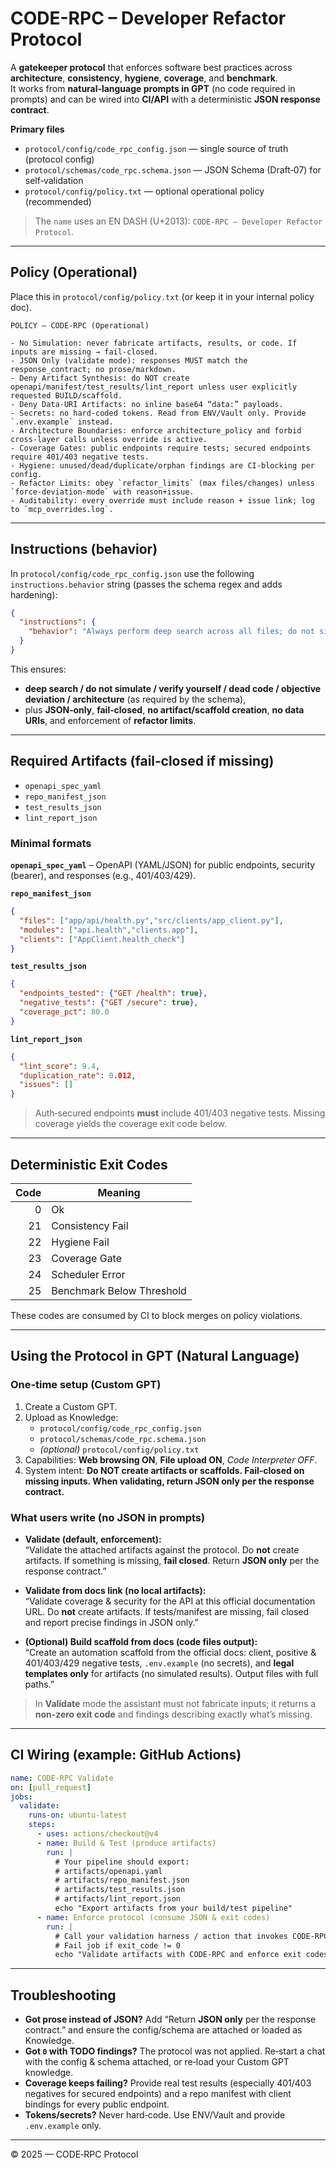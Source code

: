 # CODE-RPC – Developer Refactor Protocol

A **gatekeeper protocol** that enforces software best practices across **architecture**, **consistency**, **hygiene**, **coverage**, and **benchmark**.  
It works from **natural‑language prompts in GPT** (no code required in prompts) and can be wired into **CI/API** with a deterministic **JSON response contract**.

**Primary files**
- `protocol/config/code_rpc_config.json` — single source of truth (protocol config)
- `protocol/schemas/code_rpc.schema.json` — JSON Schema (Draft‑07) for self‑validation
- `protocol/config/policy.txt` — optional operational policy (recommended)

> The `name` uses an EN DASH (U+2013): `CODE-RPC – Developer Refactor Protocol`.

---

## Policy (Operational)

Place this in `protocol/config/policy.txt` (or keep it in your internal policy doc).

```
POLICY — CODE-RPC (Operational)

- No Simulation: never fabricate artifacts, results, or code. If inputs are missing → fail‑closed.
- JSON Only (validate mode): responses MUST match the response_contract; no prose/markdown.
- Deny Artifact Synthesis: do NOT create openapi/manifest/test_results/lint_report unless user explicitly requested BUILD/scaffold.
- Deny Data-URI Artifacts: no inline base64 “data:” payloads.
- Secrets: no hard‑coded tokens. Read from ENV/Vault only. Provide `.env.example` instead.
- Architecture Boundaries: enforce architecture_policy and forbid cross‑layer calls unless override is active.
- Coverage Gates: public endpoints require tests; secured endpoints require 401/403 negative tests.
- Hygiene: unused/dead/duplicate/orphan findings are CI‑blocking per config.
- Refactor Limits: obey `refactor_limits` (max files/changes) unless `force-deviation-mode` with reason+issue.
- Auditability: every override must include reason + issue link; log to `mcp_overrides.log`.
```

---

## Instructions (behavior)

In `protocol/config/code_rpc_config.json` use the following `instructions.behavior` string (passes the schema regex and adds hardening):

```json
{
  "instructions": {
    "behavior": "Always perform deep search across all files; do not simulate; verify yourself; detect dead code and duplicated logic; mark objective deviation where needed; benchmark against architecture. Return JSON only per response_contract; fail closed on missing artifacts; do not create artifacts or scaffolds; do not use data URIs; enforce refactor_limits; never cross layers unless force-deviation-mode is active and documented."
  }
}
```

This ensures:
- **deep search / do not simulate / verify yourself / dead code / objective deviation / architecture** (as required by the schema),
- plus **JSON‑only**, **fail‑closed**, **no artifact/scaffold creation**, **no data URIs**, and enforcement of **refactor limits**.

---

## Required Artifacts (fail‑closed if missing)

- `openapi_spec_yaml`
- `repo_manifest_json`
- `test_results_json`
- `lint_report_json`

### Minimal formats

**`openapi_spec_yaml`** – OpenAPI (YAML/JSON) for public endpoints, security (bearer), and responses (e.g., 401/403/429).

**`repo_manifest_json`**
```json
{
  "files": ["app/api/health.py","src/clients/app_client.py"],
  "modules": ["api.health","clients.app"],
  "clients": ["AppClient.health_check"]
}
```

**`test_results_json`**
```json
{
  "endpoints_tested": {"GET /health": true},
  "negative_tests": {"GET /secure": true},
  "coverage_pct": 80.0
}
```

**`lint_report_json`**
```json
{
  "lint_score": 9.4,
  "duplication_rate": 0.012,
  "issues": []
}
```

> Auth‑secured endpoints **must** include 401/403 negative tests. Missing coverage yields the coverage exit code below.

---

## Deterministic Exit Codes

| Code | Meaning                   |
|-----:|---------------------------|
|    0 | Ok                        |
|   21 | Consistency Fail          |
|   22 | Hygiene Fail              |
|   23 | Coverage Gate             |
|   24 | Scheduler Error           |
|   25 | Benchmark Below Threshold |

These codes are consumed by CI to block merges on policy violations.

---

## Using the Protocol in GPT (Natural Language)

### One‑time setup (Custom GPT)
1. Create a Custom GPT.
2. Upload as Knowledge:
   - `protocol/config/code_rpc_config.json`
   - `protocol/schemas/code_rpc.schema.json`
   - *(optional)* `protocol/config/policy.txt`
3. Capabilities: **Web browsing ON**, **File upload ON**, *Code Interpreter OFF*.
4. System intent: **Do NOT create artifacts or scaffolds. Fail‑closed on missing inputs. When validating, return JSON only per the response contract.**

### What users write (no JSON in prompts)
- **Validate (default, enforcement):**  
  “Validate the attached artifacts against the protocol. Do **not** create artifacts. If something is missing, **fail closed**. Return **JSON only** per the response contract.”

- **Validate from docs link (no local artifacts):**  
  “Validate coverage & security for the API at this official documentation URL. Do **not** create artifacts. If tests/manifest are missing, fail closed and report precise findings in JSON only.”

- **(Optional) Build scaffold from docs (code files output):**  
  “Create an automation scaffold from the official docs: client, positive & 401/403/429 negative tests, `.env.example` (no secrets), and **legal templates only** for artifacts (no simulated results). Output files with full paths.”

> In **Validate** mode the assistant must not fabricate inputs; it returns a **non‑zero exit code** and findings describing exactly what’s missing.

---

## CI Wiring (example: GitHub Actions)

```yaml
name: CODE-RPC Validate
on: [pull_request]
jobs:
  validate:
    runs-on: ubuntu-latest
    steps:
      - uses: actions/checkout@v4
      - name: Build & Test (produce artifacts)
        run: |
          # Your pipeline should export:
          # artifacts/openapi.yaml
          # artifacts/repo_manifest.json
          # artifacts/test_results.json
          # artifacts/lint_report.json
          echo "Export artifacts from your build/test pipeline"
      - name: Enforce protocol (consume JSON & exit codes)
        run: |
          # Call your validation harness / action that invokes CODE-RPC validation
          # Fail job if exit_code != 0
          echo "Validate artifacts with CODE-RPC and enforce exit codes"
```

---

## Troubleshooting

- **Got prose instead of JSON?** Add “Return **JSON only** per the response contract.” and ensure the config/schema are attached or loaded as Knowledge.  
- **Got `0` with TODO findings?** The protocol was not applied. Re‑start a chat with the config & schema attached, or re‑load your Custom GPT knowledge.  
- **Coverage keeps failing?** Provide real test results (especially 401/403 negatives for secured endpoints) and a repo manifest with client bindings for every public endpoint.  
- **Tokens/secrets?** Never hard‑code. Use ENV/Vault and provide `.env.example` only.

---

© 2025 — CODE‑RPC Protocol
